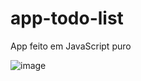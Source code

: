 # app-todo-list

App feito em JavaScript puro

![image](https://github.com/j0natanferreira/app-todo-list/assets/82197119/bcb0a963-b317-4559-af67-30ab58d86e10)
